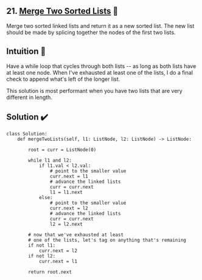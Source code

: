## 21. [Merge Two Sorted Lists](https://leetcode.com/problems/merge-two-sorted-lists/) :link:

Merge two sorted linked lists and return it as a new sorted list. The new list should be made by splicing together the nodes of the first two lists.

## Intuition :thought_balloon:

Have a while loop that cycles through both lists -- as long as both lists have at least one node. When I've exhausted at least one of the lists, I do a final check to append what's left of the longer list.

This solution is most performant when you have two lists that are very different in length.

## Solution :heavy_check_mark:	

```python3
class Solution:
    def mergeTwoLists(self, l1: ListNode, l2: ListNode) -> ListNode:

        root = curr = ListNode(0)
        
        while l1 and l2:
            if l1.val < l2.val:
                # point to the smaller value
                curr.next = l1
                # advance the linked lists
                curr = curr.next
                l1 = l1.next
            else: 
                # point to the smaller value
                curr.next = l2
                # advance the linked lists
                curr = curr.next
                l2 = l2.next

        # now that we've exhausted at least 
        # one of the lists, let's tag on anything that's remaining
        if not l1:
            curr.next = l2
        if not l2:
            curr.next = l1

        return root.next
```

